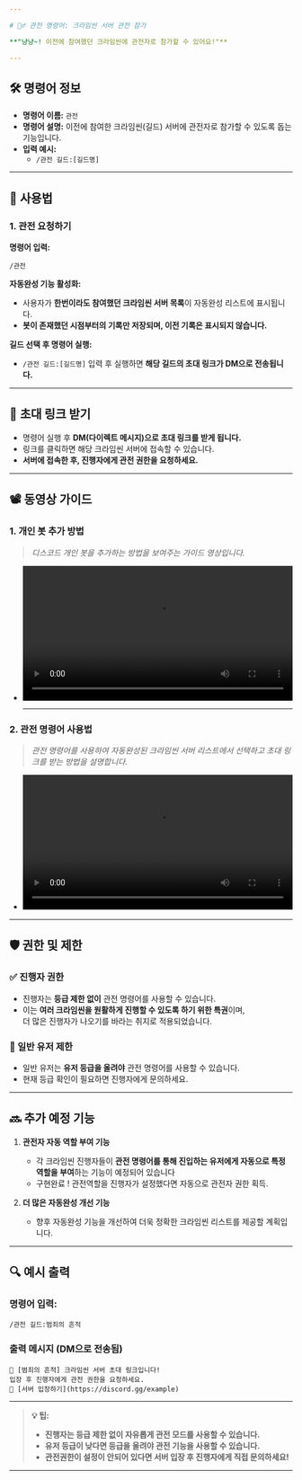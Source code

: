 ```yaml
---

# 🕵️‍♂️ 관전 명령어: 크라임씬 서버 관전 참가  

**"냥냥~! 이전에 참여했던 크라임씬에 관전자로 참가할 수 있어요!"**  

---
```


## 🛠️ 명령어 정보

-   **명령어 이름:** `관전`
-   **명령어 설명:** 이전에 참여한 크라임씬(길드) 서버에 관전자로 참가할 수 있도록 돕는 기능입니다.
-   **입력 예시:**
    -   `/관전 길드:[길드명]`

---

## 🎯 사용법

### 1. **관전 요청하기**

**명령어 입력:**

```
/관전
```

**자동완성 기능 활성화:**

-   사용자가 **한번이라도 참여했던 크라임씬 서버 목록**이 자동완성 리스트에 표시됩니다.
-   **봇이 존재했던 시점부터의 기록만 저장되며, 이전 기록은 표시되지 않습니다.**

**길드 선택 후 명령어 실행:**

-   `/관전 길드:[길드명]` 입력 후 실행하면 **해당 길드의 초대 링크가 DM으로 전송됩니다.**

---

## 📩 초대 링크 받기

-   명령어 실행 후 **DM(다이렉트 메시지)으로 초대 링크를 받게 됩니다.**
-   링크를 클릭하면 해당 크라임씬 서버에 접속할 수 있습니다.
-   **서버에 접속한 후, 진행자에게 관전 권한을 요청하세요.**

---

## 📽️ 동영상 가이드

### **1. 개인 봇 추가 방법**

> _디스코드 개인 봇을 추가하는 방법을 보여주는 가이드 영상입니다._

-   <video controls width="100%">

      <source src="/content/video/botAppAdd.mp4" type="video/mp4">
    </video>

    ***

### **2. 관전 명령어 사용법**

> _관전 명령어를 사용하여 자동완성된 크라임씬 서버 리스트에서 선택하고 초대 링크를 받는 방법을 설명합니다._

-   <video controls width="100%">

      <source src="/content/video/observerCommand.mp4" type="video/mp4">
    </video>

---

## 🛡️ 권한 및 제한

### **✅ 진행자 권한**

-   진행자는 **등급 제한 없이** 관전 명령어를 사용할 수 있습니다.
-   이는 **여러 크라임씬을 원활하게 진행할 수 있도록 하기 위한 특권**이며,  
    더 많은 진행자가 나오기를 바라는 취지로 적용되었습니다.

### **🚫 일반 유저 제한**

-   일반 유저는 **유저 등급을 올려야** 관전 명령어를 사용할 수 있습니다.
-   현재 등급 확인이 필요하면 진행자에게 문의하세요.

---

## 🔜 추가 예정 기능

1. **관전자 자동 역할 부여 기능**

    - 각 크라임씬 진행자들이 **관전 명령어를 통해 진입하는 유저에게 자동으로 특정 역할을 부여**하는 기능이 예정되어 있습니다
    - 구현완료 ! 관전역할을 진행자가 설정했다면 자동으로 관전자 권한 획득.

2. **더 많은 자동완성 개선 기능**
    - 향후 자동완성 기능을 개선하여 더욱 정확한 크라임씬 리스트를 제공할 계획입니다.

---

## 🔍 예시 출력

### **명령어 입력:**

```
/관전 길드:범죄의 흔적
```

### **출력 메시지 (DM으로 전송됨)**

```
📩 [범죄의 흔적] 크라임씬 서버 초대 링크입니다!
입장 후 진행자에게 관전 권한을 요청하세요.
🔗 [서버 입장하기](https://discord.gg/example)
```

---

> **💡 팁:**
>
> -   **진행자는 등급 제한 없이 자유롭게 관전 모드를 사용할 수 있습니다.**
> -   **유저 등급이 낮다면 등급을 올려야 관전 기능을 사용할 수 있습니다.**
> -   **관전권한이 설정이 안되어 있다면 서버 입장 후 진행자에게 직접 문의하세요!**

---
